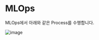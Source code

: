 # MLOps

MLOps에서 아래와 같은 Process를 수행합니다.

![image](https://github.com/kyopark2014/ml-ops/assets/52392004/eb1f0e6b-5fbc-4260-a511-575f5846cc0e)

